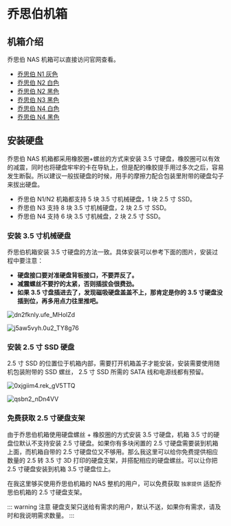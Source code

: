 # 乔思伯机箱

## 机箱介绍

乔思伯 NAS 机箱可以直接访问官网查看。

- [乔思伯 N1 灰色](https://www.jonsbo.com/products/N1.html)
- [乔思伯 N2 白色](https://www.jonsbo.com/products/N2bai.html)
- [乔思伯 N2 黑色](https://www.jonsbo.com/products/N2.html)
- [乔思伯 N3 黑色](https://www.jonsbo.com/products/N3.html)
- [乔思伯 N4 白色](https://www.jonsbo.com/products/N4bai-.html)
- [乔思伯 N4 黑色](https://www.jonsbo.com/products/N4--.html)

## 安装硬盘

乔思伯 NAS 机箱都采用橡胶圈+螺丝的方式来安装 3.5 寸硬盘，橡胶圈可以有效的减震，同时也将硬盘牢牢的卡在导轨上，但是配的橡胶提手用过多次之后，容易发生断裂。所以建议一般拔硬盘的时候，用手的摩擦力配合包装里附带的硬盘勾子来拔出硬盘。

- 乔思伯 N1/N2 机箱都支持 5 块 3.5 寸机械硬盘，1 块 2.5 寸 SSD。
- 乔思伯 N3 支持 8 块 3.5 寸机械硬盘，2 块 2.5 寸 SSD。
- 乔思伯 N4 支持 6 块 3.5 寸机械盘，2 块 2.5 寸 SSD。

### 安装 3.5 寸机械硬盘

乔思伯机箱安装 3.5 寸硬盘的方法一致。具体安装可以参考下面的图片，安装过程中要注意：

- **硬盘接口要对准硬盘背板接口，不要弄反了。**
- **减震螺丝不要拧的太紧，否则插拔会很费劲。**
- **如果 3.5 寸盘插进去了，发现磁吸硬盘盖盖不上，那肯定是你的 3.5 寸硬盘没插到位，再多用点力往里推吧。**

![dn2fknly.ufe_MHolZd](https://img.slarker.me/blog/dn2fknly.ufe_MHolZd.png)

![j5aw5vyh.0u2_TY8g76](https://img.slarker.me/blog/j5aw5vyh.0u2_TY8g76.png)

### 安装 2.5 寸 SSD 硬盘

2.5 寸 SSD 的位置位于机箱内部，需要打开机箱盖子才能安装，安装需要使用随机包装附带的 SSD 螺丝， 2.5 寸 SSD 所需的 SATA 线和电源线都有预留。

![0xjgiim4.rek_gV5TTQ](https://img.slarker.me/blog/0xjgiim4.rek_gV5TTQ.png)

![qsbn2_nDn4VV](https://img.slarker.me/blog/qsbn2_nDn4VV.png)

### 免费获取 2.5 寸硬盘支架

由于乔思伯机箱使用硬盘螺丝 + 橡胶圈的方式安装 3.5 寸硬盘，机箱 3.5 寸的硬盘位默认不支持安装 2.5 寸硬盘。如果你有多块闲置的 2.5 寸硬盘需要装到机箱上面，而机箱自带的 2.5 寸硬盘位又不够用。那么我这里可以给你免费提供相应数量的 2.5 转 3.5 寸 3D 打印的硬盘支架，并搭配相应的硬盘螺丝。可以让你把 2.5 寸硬盘安装到机箱 3.5 寸硬盘位上。

在我这里够买使用乔思伯机箱的 NAS 整机的用户，可以免费获取 `独家提供` 适配乔思伯机箱的 2.5 寸硬盘支架。

::: warning 注意
硬盘支架只送给有需求的用户，默认不送，如果你有需求，请及时和我说明需求数量。
:::